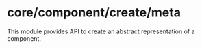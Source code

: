 # core/component/create/meta

This module provides API to create an abstract representation of a component.

